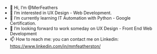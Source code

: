 - 👋 Hi, I’m @MerFeathers
- 👀 I’m interested in UX Design - Web Development.
- 🌱 I’m currently learning IT Automation with Python - Google Certification.
- 💞️ I’m looking forward to work someday on UX Design - Front End Web Development
- 📫 How to reach me: you can contact me on Linkedin: https://www.linkedin.com/in/mmfeatherston/

<!---
MerFeathers/MerFeathers is a ✨ special ✨ repository because its `README.md` (this file) appears on your GitHub profile.
You can click the Preview link to take a look at your changes.
--->
